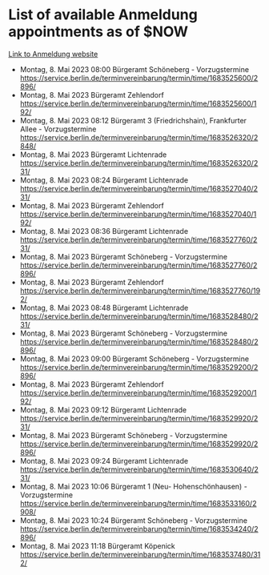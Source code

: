 # List of available Anmeldung appointments as of $NOW
[Link to Anmeldung website](https://service.berlin.de/terminvereinbarung/termin/tag.php?termin=1&anliegen[]=120686&dienstleisterlist=122210,122217,327316,122219,327312,122227,327314,122231,327346,122243,327348,122254,122252,329742,122260,329745,122262,329748,122271,327278,122273,327274,122277,327276,330436,122280,327294,122282,327290,122284,327292,122291,327270,122285,327266,122286,327264,122296,327268,150230,329760,122297,327286,122294,327284,122312,329763,122314,329775,122304,327330,122311,327334,122309,327332,317869,122281,327352,122279,329772,122283,122276,327324,122274,327326,122267,329766,122246,327318,122251,327320,122257,327322,122208,327298,122226,327300&herkunft=http%3A%2F%2Fservice.berlin.de%2Fdienstleistung%2F120686%2F)
- Montag, 8. Mai 2023 08:00 Bürgeramt Schöneberg - Vorzugstermine https://service.berlin.de/terminvereinbarung/termin/time/1683525600/2896/
- Montag, 8. Mai 2023  Bürgeramt Zehlendorf https://service.berlin.de/terminvereinbarung/termin/time/1683525600/192/
- Montag, 8. Mai 2023 08:12 Bürgeramt 3 (Friedrichshain), Frankfurter Allee - Vorzugstermine https://service.berlin.de/terminvereinbarung/termin/time/1683526320/2848/
- Montag, 8. Mai 2023  Bürgeramt Lichtenrade https://service.berlin.de/terminvereinbarung/termin/time/1683526320/231/
- Montag, 8. Mai 2023 08:24 Bürgeramt Lichtenrade https://service.berlin.de/terminvereinbarung/termin/time/1683527040/231/
- Montag, 8. Mai 2023  Bürgeramt Zehlendorf https://service.berlin.de/terminvereinbarung/termin/time/1683527040/192/
- Montag, 8. Mai 2023 08:36 Bürgeramt Lichtenrade https://service.berlin.de/terminvereinbarung/termin/time/1683527760/231/
- Montag, 8. Mai 2023  Bürgeramt Schöneberg - Vorzugstermine https://service.berlin.de/terminvereinbarung/termin/time/1683527760/2896/
- Montag, 8. Mai 2023  Bürgeramt Zehlendorf https://service.berlin.de/terminvereinbarung/termin/time/1683527760/192/
- Montag, 8. Mai 2023 08:48 Bürgeramt Lichtenrade https://service.berlin.de/terminvereinbarung/termin/time/1683528480/231/
- Montag, 8. Mai 2023  Bürgeramt Schöneberg - Vorzugstermine https://service.berlin.de/terminvereinbarung/termin/time/1683528480/2896/
- Montag, 8. Mai 2023 09:00 Bürgeramt Schöneberg - Vorzugstermine https://service.berlin.de/terminvereinbarung/termin/time/1683529200/2896/
- Montag, 8. Mai 2023  Bürgeramt Zehlendorf https://service.berlin.de/terminvereinbarung/termin/time/1683529200/192/
- Montag, 8. Mai 2023 09:12 Bürgeramt Lichtenrade https://service.berlin.de/terminvereinbarung/termin/time/1683529920/231/
- Montag, 8. Mai 2023  Bürgeramt Schöneberg - Vorzugstermine https://service.berlin.de/terminvereinbarung/termin/time/1683529920/2896/
- Montag, 8. Mai 2023 09:24 Bürgeramt Lichtenrade https://service.berlin.de/terminvereinbarung/termin/time/1683530640/231/
- Montag, 8. Mai 2023 10:06 Bürgeramt 1 (Neu- Hohenschönhausen) - Vorzugstermine https://service.berlin.de/terminvereinbarung/termin/time/1683533160/2908/
- Montag, 8. Mai 2023 10:24 Bürgeramt Schöneberg - Vorzugstermine https://service.berlin.de/terminvereinbarung/termin/time/1683534240/2896/
- Montag, 8. Mai 2023 11:18 Bürgeramt Köpenick https://service.berlin.de/terminvereinbarung/termin/time/1683537480/312/
